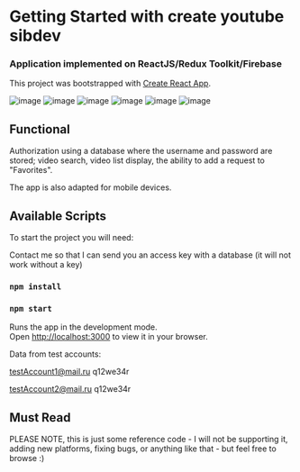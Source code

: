 # Getting Started with create youtube sibdev

### Application implemented on ReactJS/Redux Toolkit/Firebase

This project was bootstrapped with [Create React App](https://github.com/facebook/create-react-app).

![image](https://user-images.githubusercontent.com/98453976/202881355-08690e20-c726-4d08-9a01-5d3c4272f478.png)
![image](https://user-images.githubusercontent.com/98453976/202881362-ef69c3dc-e11f-4989-8ab1-5e334cf6b9bd.png)
![image](https://user-images.githubusercontent.com/98453976/202881368-76b0ff38-5c21-4da2-a202-2879b8653699.png)
![image](https://user-images.githubusercontent.com/98453976/202881895-3bb2ec66-8fa4-4801-b246-ae5bc3b6e690.png)
![image](https://user-images.githubusercontent.com/98453976/202881377-3fa21d0e-4d9f-43d6-9d71-f544ddcd60c8.png)
![image](https://user-images.githubusercontent.com/98453976/202881383-4cc4c80b-0767-45fc-869f-4cecdfd31549.png)




## Functional

Authorization using a database where the username and password are stored; video search, video list display, the ability to add a request to "Favorites".

The app is also adapted for mobile devices.


## Available Scripts

To start the project you will need:

Contact me so that I can send you an access key with a database (it will not work without a key)
### `npm install`
### `npm start`

Runs the app in the development mode.\
Open [http://localhost:3000](http://localhost:3000) to view it in your browser.

Data from test accounts:

testAccount1@mail.ru
q12we34r

testAccount2@mail.ru
q12we34r

## Must Read
PLEASE NOTE, this is just some reference code - I will not be supporting it, adding new platforms, fixing bugs, or anything like that - but feel free to browse :)

 

